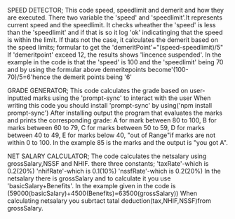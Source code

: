 SPEED DETECTOR;
This code speed, speedlimit and demerit and how they are executed. 
There two variable the 'speed' and 'speedlimit'.It represents  current speed and the speedlimit.
It checks wheather the 'speed' is less than the 'speedlimit' and if that is so it log 'ok' indicatinging that the speed is within the limit.
If thats not the case, it calculates the demerit based on the speed limits;
formular to get the 'demeritPoint'="(speed-speedlimit)/5"
If 'demeritpoint' exceed 12, the results shows 'lincence suspended'.
In the example in the code is that the 'speed' is 100 and the 'speedlimit' being 70 and by using the formular above  demeritepoints become'(100-70)/5=6'hence the demerit points being '6'


GRADE GENERATOR;
This code calculates the grade based on user-inputted marks using the 'prompt-sync' to interact with the user
When writing this code you should install 'prompt-sync' by  using('npm install prompt-sync')
After installing  output the program that evaluates the marks and prints the corresponding grade:
A for mark between 80 to 100,
B for marks between 60 to 79,
C for marks between 50  to 59,
D for marks between 40 to 49,
E for marks below 40,
"out of Range"if marks are not within 0 to 100.
In the example 85 is the marks and the output is "you got A".

NET SALARY CALCULATOR;
The code calculates the netsalary using grossSalary,NSSF and NHIF.
there three constants;
'taxRate'-which is 0.2(20%)
'nhifRate'-which is 0.1(10%)
'nssfRate'-which is 0.2(20%)
In the netsalary there is grossSalary and to calculate it you use 'basicSalary+Benefits'.
In the example given in the code is (59000(basicSalary)+4500(Benefits)=63500(grossSalary))
When calculating netsalary you subrtact tatal deduction(tax,NHIF,NSSF)from grossSalary.


